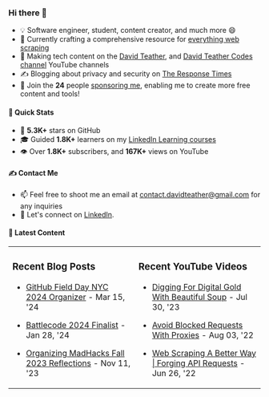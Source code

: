 ### Hi there 👋
- 💡 Software engineer, student, content creator, and much more 😄
- 🔭 Currently crafting a comprehensive resource for [everything web scraping](https://github.com/davidteather/everything-web-scraping)
- 🎥 Making tech content on the [David Teather](https://www.youtube.com/c/davidteather?sub_confirmation=1), and [David Teather Codes channel](https://www.youtube.com/c/DavidTeatherCodes?sub_confirmation=1) YouTube channels
- ✍️ Blogging about privacy and security on [The Response Times](https://theresponsetimes.com)
- 💖 Join the **24** people [sponsoring me](https://github.com/sponsors/davidteather), enabling me to create more free content and tools!

#### 🚀 Quick Stats
- 🌟 **5.3K+** stars on GitHub
- 🎓 Guided **1.8K+** learners on my [LinkedIn Learning courses](https://www.linkedin.com/learning/instructors/david-teather)
- 👁️ Over **1.8K+** subscribers, and **167K+** views on YouTube

#### ✍️ Contact Me
- 📫 Feel free to shoot me an email at [contact.davidteather@gmail.com](mailto:contact.davidteather@gmail.com) for any inquiries
- 🐧 Let's connect on [LinkedIn](https://www.linkedin.com/in/davidteather/).

#### 📰 Latest Content
<table><tr>

<td valign="top" width="50%">

### Recent Blog Posts

- [GitHub Field Day NYC 2024 Organizer](https://dteather.com/blogs/github-fieldday-nyc-2024/) - Mar 15, &#39;24

- [Battlecode 2024 Finalist](https://dteather.com/blogs/battlecode24/) - Jan 28, &#39;24

- [Organizing MadHacks Fall 2023 Reflections](https://dteather.com/blogs/madhacks-fall-23/) - Nov 11, &#39;23

</td>

<td valign="top" width="50%">

### Recent YouTube Videos

- [Digging For Digital Gold With Beautiful Soup](https://www.youtube.com/watch?v=_Ptvvjm15EA) - Jul 30, &#39;23

- [Avoid Blocked Requests With Proxies](https://www.youtube.com/watch?v=X0FG2JaaWOY) - Aug 03, &#39;22

- [Web Scraping A Better Way | Forging API Requests](https://www.youtube.com/watch?v=8GZPQUjd7pk) - Jun 26, &#39;22

</td>

</tr></table>